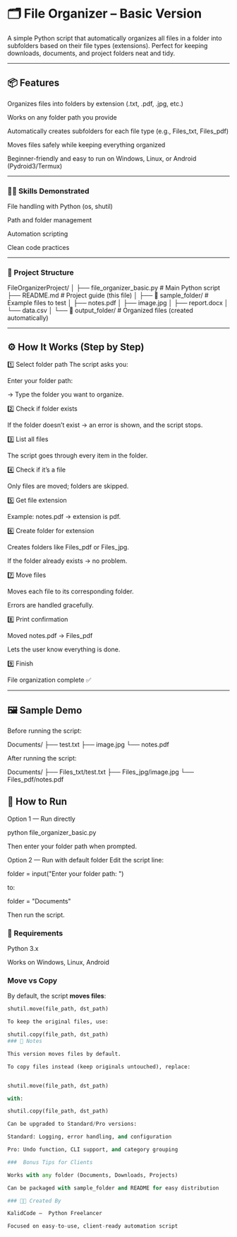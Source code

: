 # 🗂️ File Organizer – Basic Version

A simple Python script that automatically organizes all files in a folder into subfolders based on their file types (extensions). Perfect for keeping downloads, documents, and project folders neat and tidy.


---

## 📦 Features

Organizes files into folders by extension (.txt, .pdf, .jpg, etc.)

Works on any folder path you provide

Automatically creates subfolders for each file type (e.g., Files_txt, Files_pdf)

Moves files safely while keeping everything organized

Beginner-friendly and easy to run on Windows, Linux, or Android (Pydroid3/Termux)



---

### 🧑‍💻 Skills Demonstrated

File handling with Python (os, shutil)

Path and folder management

Automation scripting

Clean code practices



---

### 📁 Project Structure

FileOrganizerProject/
│
├── file_organizer_basic.py      # Main Python script
├── README.md                    # Project guide (this file)
│
├── 📁 sample_folder/            # Example files to test
│   ├── notes.pdf
│   ├── image.jpg
│   ├── report.docx
│   └── data.csv
│
└── 📁 output_folder/            # Organized files (created automatically)


---

## ⚙️ How It Works (Step by Step)

1️⃣ Select folder path
The script asks you:

Enter your folder path:

→ Type the folder you want to organize.

2️⃣ Check if folder exists

If the folder doesn’t exist → an error is shown, and the script stops.


3️⃣ List all files

The script goes through every item in the folder.


4️⃣ Check if it’s a file

Only files are moved; folders are skipped.


5️⃣ Get file extension

Example: notes.pdf → extension is pdf.


6️⃣ Create folder for extension

Creates folders like Files_pdf or Files_jpg.

If the folder already exists → no problem.


7️⃣ Move files

Moves each file to its corresponding folder.

Errors are handled gracefully.


8️⃣ Print confirmation

Moved notes.pdf -> Files_pdf

Lets the user know everything is done.


9️⃣ Finish

File organization complete ✅


---

## 🖼️ Sample Demo

Before running the script:

Documents/
 ├── test.txt
 ├── image.jpg
 └── notes.pdf

After running the script:

Documents/
 ├── Files_txt/test.txt
 ├── Files_jpg/image.jpg
 └── Files_pdf/notes.pdf
## 🚀 How to Run

Option 1 — Run directly

python file_organizer_basic.py

Then enter your folder path when prompted.

Option 2 — Run with default folder
Edit the script line:

folder = input("Enter your folder path: ")

to:

folder = "Documents"

Then run the script.


### 🧰 Requirements

Python 3.x

Works on Windows, Linux, Android 


### Move vs Copy

By default, the script **moves files**:

```python
shutil.move(file_path, dst_path)

To keep the original files, use:

shutil.copy(file_path, dst_path)
### 🧩 Notes

This version moves files by default.

To copy files instead (keep originals untouched), replace:


shutil.move(file_path, dst_path)

with:

shutil.copy(file_path, dst_path)

Can be upgraded to Standard/Pro versions:

Standard: Logging, error handling, and configuration

Pro: Undo function, CLI support, and category grouping

###  Bonus Tips for Clients

Works with any folder (Documents, Downloads, Projects)

Can be packaged with sample_folder and README for easy distribution

### 🧑‍💻 Created By

KalidCode –  Python Freelancer

Focused on easy-to-use, client-ready automation script
